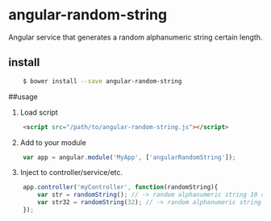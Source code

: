 angular-random-string
=====================

Angular service that generates a random alphanumeric string certain length.

## install

````bash
	$ bower install --save angular-random-string 
````

##usage

1. Load script

```html
	<script src="/path/to/angular-random-string.js"></script>
```

2. Add to your module

```javascript
	var app = angular.module('MyApp', ['angularRandomString']);
```

3. Inject to controller/service/etc.

```javascript
	app.controller('myController', function(randomString){
		var str = randomString(); // -> random alphanumeric string 10 char length
		var str32 = randomString(32); // -> random alphanumeric string 32 char length
	});
```